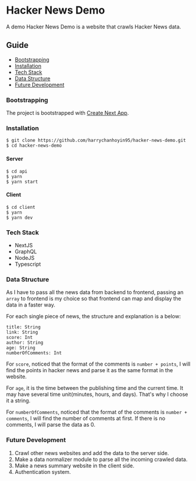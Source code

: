 # Hacker News Demo

A demo Hacker News Demo is a website that crawls Hacker News data.

## Guide
- [Bootstrapping](#bootstrapping)
- [Installation](#installation)
- [Tech Stack](#tech-stack)
- [Data Structure](#data-structure)
- [Future Development](#future-development)

### Bootstrapping
The project is bootstrapped with [Create Next App](https://github.com/vercel/create-next-app).

### Installation
```
$ git clone https://github.com/harrychanhoyin95/hacker-news-demo.git
$ cd hacker-news-demo
```

#### Server
```
$ cd api
$ yarn
$ yarn start
```

#### Client
```
$ cd client
$ yarn
$ yarn dev
```

### Tech Stack
- NextJS
- GraphQL
- NodeJS
- Typescript

### Data Structure
As I have to pass all the news data from backend to frontend, passing an `array` to frontend is my choice so that frontend can map and display the data in a faster way.

For each single piece of news, the structure and explanation is a below:

```
title: String
link: String
score: Int
author: String
age: String
numberOfComments: Int
```

For `score`, noticed that the format of the comments is `number + points`, I will find the points in hacker news and parse it as the same format in the website.

For `age`, it is the time between the publishing time and the current time. It may have several time unit(minutes, hours, and days). That's why I choose it a string.

For `numberOfComments`, noticed that the format of the comments is `number + comments`, I will find the number of comments at first. If there is no comments, I will parse the data as 0.

### Future Development
1. Crawl other news websites and add the data to the server side.
2. Make a data normalizer module to parse all the incoming crawled data.
3. Make a news summary website in the client side.
4. Authentication system.